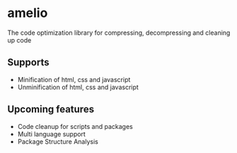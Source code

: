 # amelio
The code optimization library for compressing, decompressing and cleaning up code

## Supports
- Minification of html, css and javascript
- Unminification of html, css and javascript

## Upcoming features
- Code cleanup for scripts and packages 
- Multi language support
- Package Structure Analysis
